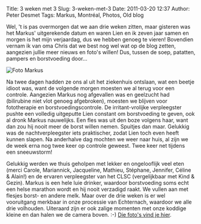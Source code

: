 Title: 3 weken met 3
Slug: 3-weken-met-3
Date: 2011-03-20 12:37
Author: Peter Desmet
Tags: Markus, Montréal, Photos, Old blog

Wel, 't is pas overmorgen dat we aan drie weken zitten, maar gisteren was het Markus' uitgerekende datum en waren Lien en ik zeven jaar samen en morgen is het mijn verjaardag, dus we hebben genoeg te vieren! Bovendien vernam ik van oma Chris dat we best nog wel wat op de blog zetten, aangezien jullie meer nieuws en foto's willen! Dus, tussen de soep, patatten, pampers en borstvoeding door...

![Foto Markus](https://lh5.googleusercontent.com/--P6vg5UTOc4/TYYyeSzBrQI/AAAAAAAAF2Q/K4lD_w04jDM/s800/DSC_0200.JPG "Juij! Meer foto's!")

Na twee dagen hadden ze ons al uit het ziekenhuis ontslaan, wat een beetje idioot was, want de volgende morgen moesten we al terug voor een controle. Aangezien Markus nog afgevallen was en geelzucht had (bilirubine niet vlot genoeg afgebroken), moesten we blijven voor fototherapie en borstvoedingscontrole. De irritant-vrolijke verpleegster pushte een volledig uitgeputte Lien constant om borstvoeding te geven, ook al dronk Markus nauwelijks. Een fles was uit den boze volgens haar, want dan zou hij nooit meer de borst willen nemen. Spuitjes dan maar. Gelukkig was de nachtverpleegster iets praktischer, zodat Lien toch even heeft kunnen slapen. Na anderhalve dag mochten we weer naar huis, al zijn we de week erna nog twee keer op controle geweest. Twee keer net tijdens een sneeuwstorm!

Gelukkig werden we thuis geholpen met lekker en ongelooflijk veel eten (merci Carole, Mariannick, Jacqueline, Mathieu, Stéphane, Jennifer, Céline & Alain!) en de ervaren verpleegster van het CLSC (vergelijkbaar met Kind & Gezin). Markus is een hele luie drinker, waardoor borstvoeding soms echt een helse marathon wordt en hij nooit verzadigd raakt. We vullen aan met flesjes borst- en andere melk. Maar over de drie weken is er wel vooruitgang merkbaar in onze processie van Echternach, waardoor we alle drie volhouden. Uiteraard zijn er ook zalige momenten met onze koddige kleine en dan halen we de camera boven. :-) [Die foto's vind je hier](https://picasaweb.google.com/Peter.Desmet/3WekenMet3?authuser=0&authkey=Gv1sRgCPGY8b7cs-yyoAE&feat=directlink).
